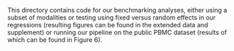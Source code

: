 This directory contains code for our benchmarking analyses, either using a subset of modalities or testing using fixed versus random effects in our regressions (resulting figures can be found in the extended data and supplement) or running our pipeline on the public PBMC dataset (results of which can be found in Figure 6).
